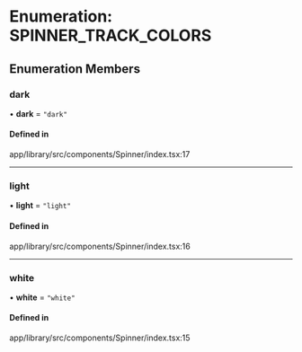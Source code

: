 # Enumeration: SPINNER\_TRACK\_COLORS

## Enumeration Members

### dark

• **dark** = ``"dark"``

#### Defined in

app/library/src/components/Spinner/index.tsx:17

___

### light

• **light** = ``"light"``

#### Defined in

app/library/src/components/Spinner/index.tsx:16

___

### white

• **white** = ``"white"``

#### Defined in

app/library/src/components/Spinner/index.tsx:15
